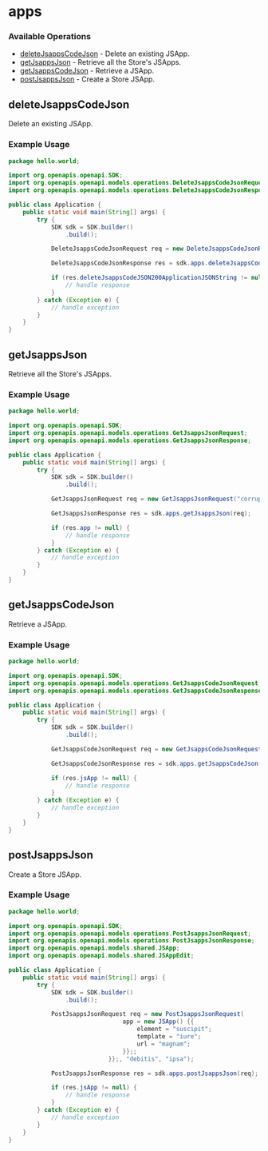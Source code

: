 # apps

### Available Operations

* [deleteJsappsCodeJson](#deletejsappscodejson) - Delete an existing JSApp.
* [getJsappsJson](#getjsappsjson) - Retrieve all the Store's JSApps.
* [getJsappsCodeJson](#getjsappscodejson) - Retrieve a JSApp.
* [postJsappsJson](#postjsappsjson) - Create a Store JSApp.

## deleteJsappsCodeJson

Delete an existing JSApp.

### Example Usage

```java
package hello.world;

import org.openapis.openapi.SDK;
import org.openapis.openapi.models.operations.DeleteJsappsCodeJsonRequest;
import org.openapis.openapi.models.operations.DeleteJsappsCodeJsonResponse;

public class Application {
    public static void main(String[] args) {
        try {
            SDK sdk = SDK.builder()
                .build();

            DeleteJsappsCodeJsonRequest req = new DeleteJsappsCodeJsonRequest("quibusdam", "unde", "nulla");            

            DeleteJsappsCodeJsonResponse res = sdk.apps.deleteJsappsCodeJson(req);

            if (res.deleteJsappsCodeJSON200ApplicationJSONString != null) {
                // handle response
            }
        } catch (Exception e) {
            // handle exception
        }
    }
}
```

## getJsappsJson

Retrieve all the Store's JSApps.

### Example Usage

```java
package hello.world;

import org.openapis.openapi.SDK;
import org.openapis.openapi.models.operations.GetJsappsJsonRequest;
import org.openapis.openapi.models.operations.GetJsappsJsonResponse;

public class Application {
    public static void main(String[] args) {
        try {
            SDK sdk = SDK.builder()
                .build();

            GetJsappsJsonRequest req = new GetJsappsJsonRequest("corrupti", "illum");            

            GetJsappsJsonResponse res = sdk.apps.getJsappsJson(req);

            if (res.app != null) {
                // handle response
            }
        } catch (Exception e) {
            // handle exception
        }
    }
}
```

## getJsappsCodeJson

Retrieve a JSApp.

### Example Usage

```java
package hello.world;

import org.openapis.openapi.SDK;
import org.openapis.openapi.models.operations.GetJsappsCodeJsonRequest;
import org.openapis.openapi.models.operations.GetJsappsCodeJsonResponse;

public class Application {
    public static void main(String[] args) {
        try {
            SDK sdk = SDK.builder()
                .build();

            GetJsappsCodeJsonRequest req = new GetJsappsCodeJsonRequest("vel", "error", "deserunt");            

            GetJsappsCodeJsonResponse res = sdk.apps.getJsappsCodeJson(req);

            if (res.jsApp != null) {
                // handle response
            }
        } catch (Exception e) {
            // handle exception
        }
    }
}
```

## postJsappsJson

Create a Store JSApp.

### Example Usage

```java
package hello.world;

import org.openapis.openapi.SDK;
import org.openapis.openapi.models.operations.PostJsappsJsonRequest;
import org.openapis.openapi.models.operations.PostJsappsJsonResponse;
import org.openapis.openapi.models.shared.JSApp;
import org.openapis.openapi.models.shared.JSAppEdit;

public class Application {
    public static void main(String[] args) {
        try {
            SDK sdk = SDK.builder()
                .build();

            PostJsappsJsonRequest req = new PostJsappsJsonRequest(                new JSAppEdit() {{
                                app = new JSApp() {{
                                    element = "suscipit";
                                    template = "iure";
                                    url = "magnam";
                                }};;
                            }};, "debitis", "ipsa");            

            PostJsappsJsonResponse res = sdk.apps.postJsappsJson(req);

            if (res.jsApp != null) {
                // handle response
            }
        } catch (Exception e) {
            // handle exception
        }
    }
}
```
